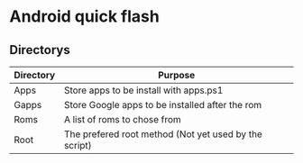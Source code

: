 # Android quick flash
## Directorys

| Directory | Purpose |
| ------ | ------ |
| Apps | Store apps to be install with apps.ps1 |
| Gapps | Store Google apps to be installed after the rom |
| Roms | A list of roms to chose from |
| Root | The prefered root method (Not yet used by the script) |
